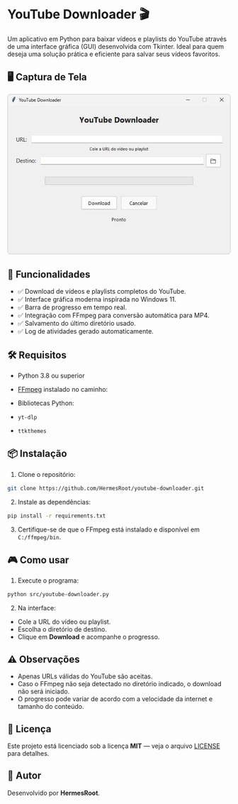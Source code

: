 # YouTube Downloader 🎬

Um aplicativo em Python para baixar vídeos e playlists do YouTube através de uma interface gráfica (GUI) desenvolvida com Tkinter. Ideal para quem deseja uma solução prática e eficiente para salvar seus vídeos favoritos.

## 🖥️ Captura de Tela
![Screenshot do HashCheck](https://raw.githubusercontent.com/HermesRoot/youtube-downloader/main/screenshot.jpg
)

## 🚀 Funcionalidades

- ✅ Download de vídeos e playlists completos do YouTube.
- ✅ Interface gráfica moderna inspirada no Windows 11.
- ✅ Barra de progresso em tempo real.
- ✅ Integração com FFmpeg para conversão automática para MP4.
- ✅ Salvamento do último diretório usado.
- ✅ Log de atividades gerado automaticamente.

## 🛠️ Requisitos

- Python 3.8 ou superior
- [FFmpeg](https://ffmpeg.org/) instalado no caminho:


- Bibliotecas Python:
- `yt-dlp`
- `ttkthemes`

## 📦 Instalação

1. Clone o repositório:

  ```bash
  git clone https://github.com/HermesRoot/youtube-downloader.git
  ```

2. Instale as dependências:

  ```bash
  pip install -r requirements.txt
  ```

3. Certifique-se de que o FFmpeg está instalado e disponível em `C:/ffmpeg/bin`.

## 🎮 Como usar

1. Execute o programa:

  ```bash
  python src/youtube-downloader.py
  ```

2. Na interface:
 - Cole a URL do vídeo ou playlist.
 - Escolha o diretório de destino.
 - Clique em **Download** e acompanhe o progresso.

## ⚠️ Observações

- Apenas URLs válidas do YouTube são aceitas.
- Caso o FFmpeg não seja detectado no diretório indicado, o download não será iniciado.
- O progresso pode variar de acordo com a velocidade da internet e tamanho do conteúdo.

## 📝 Licença

Este projeto está licenciado sob a licença **MIT** — veja o arquivo [LICENSE](LICENSE) para detalhes.

## 👤 Autor

Desenvolvido por **HermesRoot**.  
